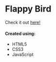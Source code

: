 # Flappy Bird
Check it out [here!](https://ianbrdeguzman.github.io/flappybird/)
#### Created using:
* HTML5
* CSS3
* JavaScript